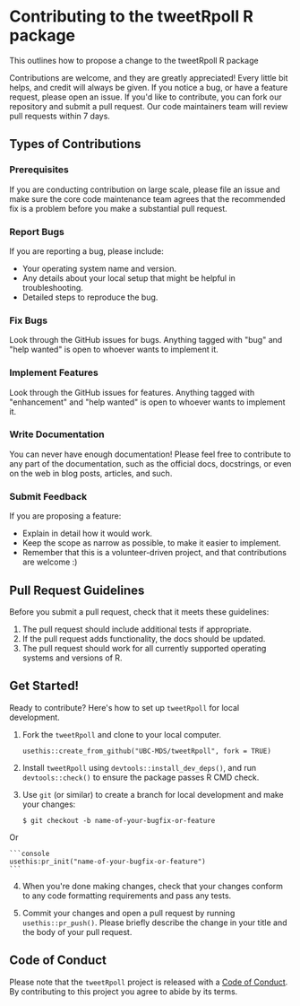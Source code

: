 # Contributing to the tweetRpoll R package
This outlines how to propose a change to the tweetRpoll R package  

Contributions are welcome, and they are greatly appreciated! Every little bit
helps, and credit will always be given. If you notice a bug, or have a feature request, please open an issue.
If you'd like to contribute, you can fork our repository and submit a pull request. Our code maintainers team will review pull requests within 7 days.


## Types of Contributions

### Prerequisites

If you are conducting contribution on large scale, please file an issue and make sure the core code maintenance team agrees that the recommended fix is a problem before you make a substantial pull request.

### Report Bugs

If you are reporting a bug, please include:

* Your operating system name and version.
* Any details about your local setup that might be helpful in troubleshooting.
* Detailed steps to reproduce the bug.

### Fix Bugs

Look through the GitHub issues for bugs. Anything tagged with "bug" and "help
wanted" is open to whoever wants to implement it.

### Implement Features

Look through the GitHub issues for features. Anything tagged with "enhancement"
and "help wanted" is open to whoever wants to implement it.

### Write Documentation

You can never have enough documentation! Please feel free to contribute to any
part of the documentation, such as the official docs, docstrings, or even 
on the web in blog posts, articles, and such.

### Submit Feedback

If you are proposing a feature:

* Explain in detail how it would work.
* Keep the scope as narrow as possible, to make it easier to implement.
* Remember that this is a volunteer-driven project, and that contributions
  are welcome :)

## Pull Request Guidelines

Before you submit a pull request, check that it meets these guidelines:

1. The pull request should include additional tests if appropriate.
2. If the pull request adds functionality, the docs should be updated.
3. The pull request should work for all currently supported operating systems and versions of R.

## Get Started!

Ready to contribute? Here's how to set up `tweetRpoll` for local development.

1. Fork the `tweetRpoll` and clone to your local computer.  

    ```console
    usethis::create_from_github("UBC-MDS/tweetRpoll", fork = TRUE)
    ```
    
2. Install `tweetRpoll` using `devtools::install_dev_deps()`, and run `devtools::check()` to ensure the package passes R CMD check.

3. Use `git` (or similar) to create a branch for local development and make your changes:

    ```console
    $ git checkout -b name-of-your-bugfix-or-feature
    ```
Or

    ```console
    usethis:pr_init("name-of-your-bugfix-or-feature")
    ```

4. When you're done making changes, check that your changes conform to any code formatting requirements and pass any tests.

5. Commit your changes and open a pull request by running `usethis::pr_push()`. Please briefly describe the change in your title and the body of your pull request.

## Code of Conduct

Please note that the `tweetRpoll` project is released with a 
[Code of Conduct](https://github.com/UBC-MDS/tweetRpoll/blob/main/CONDUCT.md). By contributing to this project you agree to abide by its terms.
